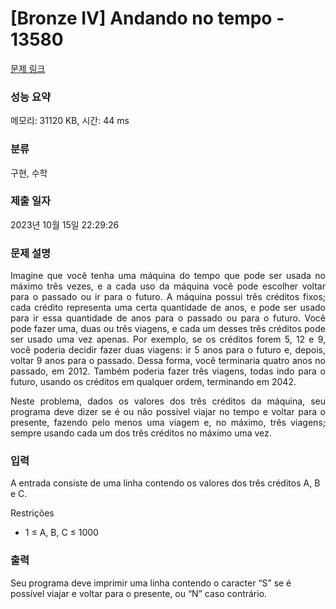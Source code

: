 # [Bronze IV] Andando no tempo - 13580 

[문제 링크](https://www.acmicpc.net/problem/13580) 

### 성능 요약

메모리: 31120 KB, 시간: 44 ms

### 분류

구현, 수학

### 제출 일자

2023년 10월 15일 22:29:26

### 문제 설명

<p style="text-align:justify">Imagine que você tenha uma máquina do tempo que pode ser usada no máximo três vezes, e a cada uso da máquina você pode escolher voltar para o passado ou ir para o futuro. A máquina possui três créditos fixos; cada crédito representa uma certa quantidade de anos, e pode ser usado para ir essa quantidade de anos para o passado ou para o futuro. Você pode fazer uma, duas ou três viagens, e cada um desses três créditos pode ser usado uma vez apenas. Por exemplo, se os créditos forem 5, 12 e 9, você poderia decidir fazer duas viagens: ir 5 anos para o futuro e, depois, voltar 9 anos para o passado. Dessa forma, você terminaria quatro anos no passado, em 2012. Também poderia fazer três viagens, todas indo para o futuro, usando os créditos em qualquer ordem, terminando em 2042.</p>

<p style="text-align:justify">Neste problema, dados os valores dos três créditos da máquina, seu programa deve dizer se é ou não possível viajar no tempo e voltar para o presente, fazendo pelo menos uma viagem e, no máximo, três viagens; sempre usando cada um dos três créditos no máximo uma vez.</p>

### 입력 

 <p>A entrada consiste de uma linha contendo os valores dos três créditos A, B e C.</p>

<p>Restrições</p>

<ul>
	<li>1  ≤ A, B, C ≤ 1000</li>
</ul>

### 출력 

 <p>Seu programa deve imprimir uma linha contendo o caracter “S” se é possível viajar e voltar para o presente, ou “N” caso contrário.</p>

<p> </p>

